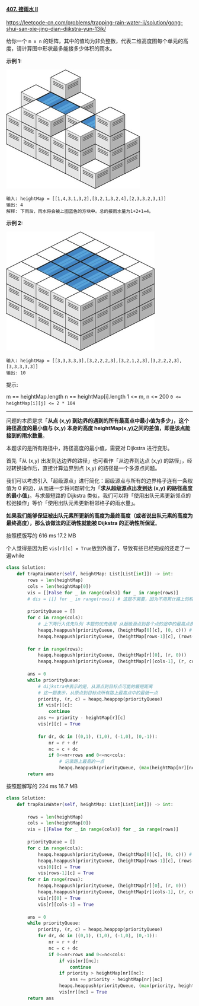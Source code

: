 #### [407. 接雨水 II](https://leetcode.cn/problems/trapping-rain-water-ii/)

https://leetcode-cn.com/problems/trapping-rain-water-ii/solution/gong-shui-san-xie-jing-dian-dijkstra-yun-13ik/

给你一个 `m x n` 的矩阵，其中的值均为非负整数，代表二维高度图每个单元的高度，请计算图中形状最多能接多少体积的雨水。

**示例 1:**

![img](../../img/trap1-3d.jpg)

```
输入: heightMap = [[1,4,3,1,3,2],[3,2,1,3,2,4],[2,3,3,2,3,1]]
输出: 4
解释: 下雨后，雨水将会被上图蓝色的方块中。总的接雨水量为1+2+1=4。
```

**示例 2:**

![img](../../img/trap2-3d.jpg)

```
输入: heightMap = [[3,3,3,3,3],[3,2,2,2,3],[3,2,1,2,3],[3,2,2,2,3],[3,3,3,3,3]]
输出: 10
```

提示:

m == heightMap.length
n == heightMap[i].length
1 <= m, n <= 200
`0 <= heightMap[i][j] <= 2 * 104`

---



问题的本质是求「**从点 (x,y) 到边界的遇到的所有最高点中最小值为多少」，这个路径高度的最小值与 (x,y) 本身的高度 heightMap(x,y)之间的差值，即是该点能接到的雨水数量**。

本题求的是所有路径中，路径高度的最小值，需要对 Dijkstra 进行变形。

首先「从 (x,y) 出发到达边界的路径」也可看作「从边界到达点 (x,y) 的路径」，经过转换操作后，直接计算边界到点 (x,y) 的路径是一个多源点问题。

我们可以考虑引入「超级源点」进行简化：超级源点与所有的边界格子连有一条权值为 0 的边，从而进一步将问题转化为「**求从超级源点出发到达 (x,y) 的路径高度的最小值」**。与求最短路的 Dijkstra 类似，我们可以将「使用出队元素更新邻点的松弛操作」等价「使用出队元素更新相邻格子的雨水量」。

**如果我们能够保证被出队元素所更新的高度为最终高度（或者说出队元素的高度为最终高度），那么该做法的正确性就能被 Dijkstra 的正确性所保证**。

按照模版写的 616 ms 17.2 MB

个人觉得是因为把 `vis[r][c] = True`放到外面了，导致有些已经完成的还走了一遍while 

```python
class Solution:
    def trapRainWater(self, heightMap: List[List[int]]) -> int:
        rows = len(heightMap)
        cols = len(heightMap[0])
        vis = [[False for _ in range(cols)] for _ in range(rows)]
        # dis = [[] for _ in range(rows)] # 这题不需要，因为不用累计路上的权值，而是记录路上最高的一点

        priorityQueue = []
        for c in range(cols):
            # 上下两行入优先队列 本题的优先级用 从超级源点到各个点的途中的最高点表示，所有最高点中最低的那一个优先出列
            heapq.heappush(priorityQueue, (heightMap[0][c], (0, c))) # 左边是优先级, 右边是点
            heapq.heappush(priorityQueue, (heightMap[rows-1][c], (rows-1, c)))

        for r in range(rows):
            heapq.heappush(priorityQueue, (heightMap[r][0], (r, 0)))
            heapq.heappush(priorityQueue, (heightMap[r][cols-1], (r, cols-1)))

        ans = 0 
        while priorityQueue:
            # dijkstra中表示的是，从源点到目标点可能的最短距离
            # 这一题表示，从原点到目标点所有路上最高点中的最低一点
            priority, (r, c) = heapq.heappop(priorityQueue)
            if vis[r][c]:
                continue
            ans += priority - heightMap[r][c]
            vis[r][c] = True

            for dr, dc in ((0,1), (1,0), (-1,0), (0,-1)):
                nr = r + dr
                nc = c + dc
                if 0<=nr<rows and 0<=nc<cols:
                    # 记录路上最高的一点
                    heapq.heappush(priorityQueue, (max(heightMap[nr][nc], priority), (nr, nc)))
        return ans
```

按照题解写的 224 ms 16.7 MB

```python
class Solution:
    def trapRainWater(self, heightMap: List[List[int]]) -> int:

        rows = len(heightMap)
        cols = len(heightMap[0])
        vis = [[False for _ in range(cols)] for _ in range(rows)]

        priorityQueue = []
        for c in range(cols):
            heapq.heappush(priorityQueue, (heightMap[0][c], (0, c))) # 左边是优先级, 右边是点
            heapq.heappush(priorityQueue, (heightMap[rows-1][c], (rows-1, c)))
            vis[0][c] = True
            vis[rows-1][c] = True
        for r in range(rows):
            heapq.heappush(priorityQueue, (heightMap[r][0], (r, 0)))
            heapq.heappush(priorityQueue, (heightMap[r][cols-1], (r, cols-1)))
            vis[r][0] = True
            vis[r][cols-1] = True

        ans = 0 
        while priorityQueue:
            priority, (r, c) = heapq.heappop(priorityQueue)
            for dr, dc in ((0,1), (1,0), (-1,0), (0,-1)):
                nr = r + dr
                nc = c + dc
                if 0<=nr<rows and 0<=nc<cols:
                    if vis[nr][nc]:
                        continue
                    if priority > heightMap[nr][nc]:
                        ans += priority - heightMap[nr][nc]
                    heapq.heappush(priorityQueue, (max(priority, heightMap[nr][nc]), (nr, nc)))
                    vis[nr][nc] = True
        return ans

```

